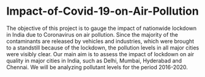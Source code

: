 # Impact-of-Covid-19-on-Air-Pollution
The objective of this project is to gauge the impact of nationwide lockdown in India due to Coronavirus on air pollution. Since the majority of the contaminants are released by vehicles and industries, which were brought to a standstill because of the lockdown, the pollution levels in all major cities were visibly clear. Our main aim is to assess the impact of lockdown on air quality in major cities in India, such as Delhi, Mumbai, Hyderabad and Chennai. We will be analyzing pollutant levels for the period 2016-2020.
